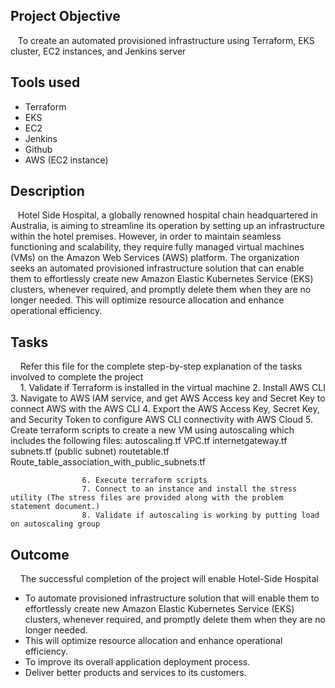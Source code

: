 ## Project Objective
&nbsp;&nbsp;  To create an automated provisioned infrastructure using Terraform, EKS cluster, EC2 instances, and Jenkins server

## Tools used
  - Terraform
  - EKS
  - EC2
  - Jenkins
  - Github
  - AWS (EC2 instance)

## Description
&nbsp;&nbsp;  Hotel Side Hospital, a globally renowned hospital chain headquartered in Australia, is aiming to streamline its operation by setting up an infrastructure within the hotel premises. However, in order to maintain seamless functioning and scalability, they require fully managed virtual machines (VMs) on the Amazon Web Services (AWS) platform.
The organization seeks an automated provisioned infrastructure solution that can enable them to effortlessly create new Amazon Elastic Kubernetes Service (EKS) clusters, whenever required, and promptly delete them when they are no longer needed. This will optimize resource allocation and enhance operational efficiency.

## Tasks
&nbsp;&nbsp;&nbsp; Refer this file for the complete step-by-step explanation of the tasks involved to complete the project \
&nbsp;&nbsp;&nbsp;  1. Validate if Terraform is installed in the virtual machine
                    2. Install AWS CLI
                    3. Navigate to AWS IAM service, and get AWS Access key and Secret Key to connect AWS with the AWS CLI
                    4. Export the AWS Access Key, Secret Key, and Security Token to configure AWS CLI connectivity with AWS Cloud
                    5. Create terraform scripts to create a new VM using autoscaling which includes the following files: 
                        autoscaling.tf 
                        VPC.tf 
                        internetgateway.tf 
                        subnets.tf (public subnet) 
                        routetable.tf 
                        Route_table_association_with_public_subnets.tf
                    
                    6. Execute terraform scripts
                    7. Connect to an instance and install the stress utility (The stress files are provided along with the problem statement document.)
                    8. Validate if autoscaling is working by putting load on autoscaling group
   
## Outcome
&nbsp;&nbsp;&nbsp; The successful completion of the project will enable Hotel-Side Hospital
-  To automate provisioned infrastructure solution that will enable them to effortlessly create new Amazon Elastic Kubernetes Service (EKS) clusters, whenever required, and promptly delete them when they are no longer needed.
-  This will optimize resource allocation and enhance operational efficiency.
-  To improve its overall application deployment process.
-  Deliver better products and services to its customers.
